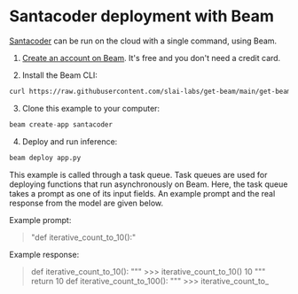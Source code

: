 # Santacoder deployment with Beam

[Santacoder](https://huggingface.co/bigcode/santacoder) can be run on the cloud with a single command, using Beam.

1. [Create an account on Beam](https://beam.cloud). It's free and you don't need a credit card.

2. Install the Beam CLI:

```bash
curl https://raw.githubusercontent.com/slai-labs/get-beam/main/get-beam.sh -sSfL | sh
```

3. Clone this example to your computer:

```python
beam create-app santacoder
```

4. Deploy and run inference:

```python
beam deploy app.py
```

This example is called through a task queue. Task queues are used for deploying
functions that run asynchronously on Beam. Here, the task queue takes a prompt
as one of its input fields. An example prompt and the real response from the
model are given below.

Example prompt:
> "def iterative_count_to_10():"

Example response: 
> def iterative_count_to_10():
    """
    >>> iterative_count_to_10()
    10
    """
    return 10
    def iterative_count_to_100():
    """
    >>> iterative_count_to_
